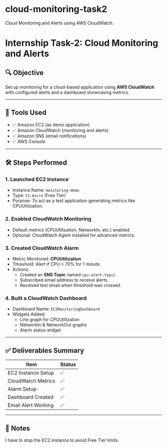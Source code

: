 # cloud-monitoring-task2
Cloud Monitoring and Alerts using AWS CloudWatch.

# Internship Task-2: Cloud Monitoring and Alerts

## 🔍 Objective
Set up monitoring for a cloud-based application using **AWS CloudWatch** with configured alerts and a dashboard showcasing metrics.

---

## 🧰 Tools Used
- ✅ Amazon EC2 (as demo application)
- ✅ Amazon CloudWatch (monitoring and alerts)
- ✅ Amazon SNS (email notifications)
- ✅ AWS Console

---

## 🛠️ Steps Performed

### 1. Launched EC2 Instance
- Instance Name: `monitoring-demo`
- Type: `t2.micro` (Free Tier)
- Purpose: To act as a test application generating metrics like CPUUtilization.

### 2. Enabled CloudWatch Monitoring
- Default metrics (CPUUtilization, NetworkIn, etc.) enabled.
- Optional: CloudWatch Agent installed for advanced metrics.

### 3. Created CloudWatch Alarm
- Metric Monitored: **CPUUtilization**
- Threshold: Alert if CPU > 70% for 1 minute.
- Actions:
  - Created an **SNS Topic** named `cpu-alert-topic`.
  - Subscribed email address to receive alerts.
  - Received test email when threshold was crossed.

### 4. Built a CloudWatch Dashboard
- Dashboard Name: `EC2MonitoringDashboard`
- Widgets Added:
  - Line graph for CPUUtilization
  - NetworkIn & NetworkOut graphs
  - Alarm status widget

---

## ✅ Deliverables Summary

| Item                | Status |
|---------------------|--------|
| EC2 Instance Setup  | ✅     |
| CloudWatch Metrics  | ✅     |
| Alarm Setup         | ✅     |
| Dashboard Created   | ✅     |
| Email Alert Working | ✅     |

---

## 📌 Notes
I have to stop the EC2 instance to avoid Free Tier limits.


